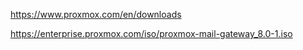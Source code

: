 https://www.proxmox.com/en/downloads

https://enterprise.proxmox.com/iso/proxmox-mail-gateway_8.0-1.iso
